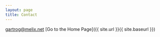 ```yaml
---
layout: page
title: Contact
---
```

[gartrog@melix.net](mailto:gartrog@melix.net)
[Go to the Home Page]({{ site.url }}{{ site.baseurl }})
